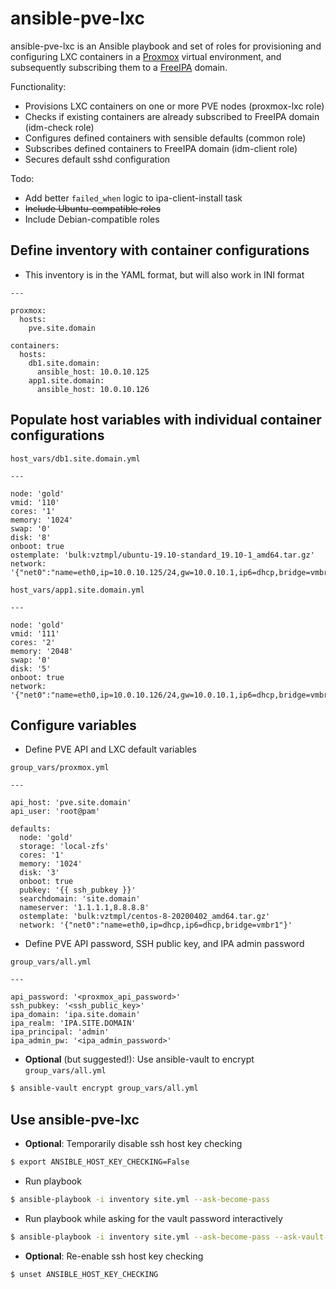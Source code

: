 # ansible-pve-lxc

ansible-pve-lxc is an Ansible playbook and set of roles for provisioning and configuring LXC containers in a [Proxmox](https://www.proxmox.com/en/) virtual environment, and subsequently subscribing them to a [FreeIPA](https://www.freeipa.org/page/Main_Page) domain.

Functionality:

- Provisions LXC containers on one or more PVE nodes (proxmox-lxc role)
- Checks if existing containers are already subscribed to FreeIPA domain (idm-check role)
- Configures defined containers with sensible defaults (common role)
- Subscribes defined containers to FreeIPA domain (idm-client role)
- Secures default sshd configuration

Todo:

- Add better `failed_when` logic to ipa-client-install task
- ~~Include Ubuntu-compatible roles~~
- Include Debian-compatible roles

## Define inventory with container configurations

- This inventory is in the YAML format, but will also work in INI format

```
---

proxmox:
  hosts:
    pve.site.domain

containers:
  hosts:
    db1.site.domain:
      ansible_host: 10.0.10.125
    app1.site.domain:
      ansible_host: 10.0.10.126
```

## Populate host variables with individual container configurations

`host_vars/db1.site.domain.yml`

```
---

node: 'gold'
vmid: '110'
cores: '1'
memory: '1024'
swap: '0'
disk: '8'
onboot: true
ostemplate: 'bulk:vztmpl/ubuntu-19.10-standard_19.10-1_amd64.tar.gz'
network: '{"net0":"name=eth0,ip=10.0.10.125/24,gw=10.0.10.1,ip6=dhcp,bridge=vmbr1"}'
```

`host_vars/app1.site.domain.yml`

```
---

node: 'gold'
vmid: '111'
cores: '2'
memory: '2048'
swap: '0'
disk: '5'
onboot: true
network: '{"net0":"name=eth0,ip=10.0.10.126/24,gw=10.0.10.1,ip6=dhcp,bridge=vmbr1"}'
```

## Configure variables

- Define PVE API and LXC default variables

`group_vars/proxmox.yml`

```
---

api_host: 'pve.site.domain'
api_user: 'root@pam'

defaults:
  node: 'gold'
  storage: 'local-zfs'
  cores: '1'
  memory: '1024'
  disk: '3'
  onboot: true
  pubkey: '{{ ssh_pubkey }}'
  searchdomain: 'site.domain'
  nameserver: '1.1.1.1,8.8.8.8'
  ostemplate: 'bulk:vztmpl/centos-8-20200402_amd64.tar.gz'
  network: '{"net0":"name=eth0,ip=dhcp,ip6=dhcp,bridge=vmbr1"}'
```

- Define PVE API password, SSH public key, and IPA admin password

`group_vars/all.yml`

```
---

api_password: '<proxmox_api_password>'
ssh_pubkey: '<ssh_public_key>'
ipa_domain: 'ipa.site.domain'
ipa_realm: 'IPA.SITE.DOMAIN'
ipa_principal: 'admin'
ipa_admin_pw: '<ipa_admin_password>'
```

- **Optional** (but suggested!): Use ansible-vault to encrypt `group_vars/all.yml`

```bash
$ ansible-vault encrypt group_vars/all.yml
```

## Use ansible-pve-lxc

- **Optional**: Temporarily disable ssh host key checking

```bash
$ export ANSIBLE_HOST_KEY_CHECKING=False
```

- Run playbook

```bash
$ ansible-playbook -i inventory site.yml --ask-become-pass
```

- Run playbook while asking for the vault password interactively

```bash
$ ansible-playbook -i inventory site.yml --ask-become-pass --ask-vault-pass
```

- **Optional**: Re-enable ssh host key checking

```bash
$ unset ANSIBLE_HOST_KEY_CHECKING
```
